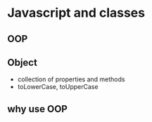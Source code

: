 # Javascript and classes

## OOP

## Object

- collection of properties and methods
- toLowerCase, toUpperCase

## why use OOP
